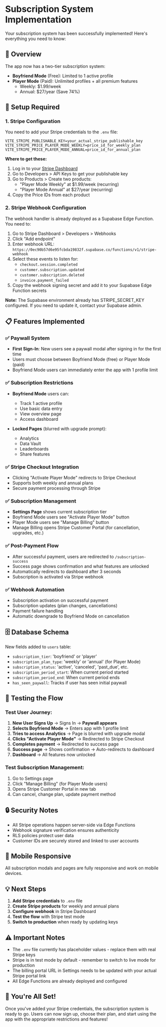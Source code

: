 # Subscription System Implementation

Your subscription system has been successfully implemented! Here's everything you need to know:

## 🎯 Overview

The app now has a two-tier subscription system:
- **Boyfriend Mode** (Free): Limited to 1 active profile
- **Player Mode** (Paid): Unlimited profiles + all premium features
  - Weekly: $1.99/week
  - Annual: $27/year (Save 74%)

## 🔧 Setup Required

### 1. Stripe Configuration

You need to add your Stripe credentials to the `.env` file:

```env
VITE_STRIPE_PUBLISHABLE_KEY=your_actual_stripe_publishable_key
VITE_STRIPE_PRICE_PLAYER_MODE_WEEKLY=price_id_for_weekly_plan
VITE_STRIPE_PRICE_PLAYER_MODE_ANNUAL=price_id_for_annual_plan
```

**Where to get these:**
1. Log in to your [Stripe Dashboard](https://dashboard.stripe.com)
2. Go to Developers > API Keys to get your publishable key
3. Go to Products > Create two products:
   - "Player Mode Weekly" at $1.99/week (recurring)
   - "Player Mode Annual" at $27/year (recurring)
4. Copy the Price IDs from each product

### 2. Stripe Webhook Configuration

The webhook handler is already deployed as a Supabase Edge Function. You need to:

1. Go to Stripe Dashboard > Developers > Webhooks
2. Click "Add endpoint"
3. Enter webhook URL: `https://0ec90b57d6e95fcbda19832f.supabase.co/functions/v1/stripe-webhook`
4. Select these events to listen for:
   - `checkout.session.completed`
   - `customer.subscription.updated`
   - `customer.subscription.deleted`
   - `invoice.payment_failed`
5. Copy the webhook signing secret and add it to your Supabase Edge Function secrets

**Note:** The Supabase environment already has STRIPE_SECRET_KEY configured. If you need to update it, contact your Supabase admin.

## 📋 Features Implemented

### ✅ Paywall System
- **First Sign-In**: New users see a paywall modal after signing in for the first time
- Users must choose between Boyfriend Mode (free) or Player Mode (paid)
- Boyfriend Mode users can immediately enter the app with 1 profile limit

### ✅ Subscription Restrictions
- **Boyfriend Mode** users can:
  - Track 1 active profile
  - Use basic data entry
  - View overview page
  - Access dashboard

- **Locked Pages** (blurred with upgrade prompt):
  - Analytics
  - Data Vault
  - Leaderboards
  - Share features

### ✅ Stripe Checkout Integration
- Clicking "Activate Player Mode" redirects to Stripe Checkout
- Supports both weekly and annual plans
- Secure payment processing through Stripe

### ✅ Subscription Management
- **Settings Page** shows current subscription tier
- Boyfriend Mode users see "Activate Player Mode" button
- Player Mode users see "Manage Billing" button
- Manage Billing opens Stripe Customer Portal (for cancellation, upgrades, etc.)

### ✅ Post-Payment Flow
- After successful payment, users are redirected to `/subscription-success`
- Success page shows confirmation and what features are unlocked
- Automatically redirects to dashboard after 3 seconds
- Subscription is activated via Stripe webhook

### ✅ Webhook Automation
- Subscription activation on successful payment
- Subscription updates (plan changes, cancellations)
- Payment failure handling
- Automatic downgrade to Boyfriend Mode on cancellation

## 🗄️ Database Schema

New fields added to `users` table:
- `subscription_tier`: 'boyfriend' or 'player'
- `subscription_plan_type`: 'weekly' or 'annual' (for Player Mode)
- `subscription_status`: 'active', 'canceled', 'past_due', etc.
- `subscription_period_start`: When current period started
- `subscription_period_end`: When current period ends
- `has_seen_paywall`: Tracks if user has seen initial paywall

## 🚀 Testing the Flow

### Test User Journey:
1. **New User Signs Up** → Signs In → **Paywall appears**
2. **Selects Boyfriend Mode** → Enters app with 1 profile limit
3. **Tries to access Analytics** → Page is blurred with upgrade modal
4. **Clicks "Activate Player Mode"** → Redirected to Stripe Checkout
5. **Completes payment** → Redirected to success page
6. **Success page** → Shows confirmation → Auto-redirects to dashboard
7. **Dashboard** → All features now unlocked

### Test Subscription Management:
1. Go to Settings page
2. Click "Manage Billing" (for Player Mode users)
3. Opens Stripe Customer Portal in new tab
4. Can cancel, change plan, update payment method

## 🔒 Security Notes

- All Stripe operations happen server-side via Edge Functions
- Webhook signature verification ensures authenticity
- RLS policies protect user data
- Customer IDs are securely stored and linked to user accounts

## 📱 Mobile Responsive

All subscription modals and pages are fully responsive and work on mobile devices.

## 💡 Next Steps

1. **Add Stripe credentials** to `.env` file
2. **Create Stripe products** for weekly and annual plans
3. **Configure webhook** in Stripe Dashboard
4. **Test the flow** with Stripe test mode
5. **Switch to production** when ready by updating keys

## ⚠️ Important Notes

- The `.env` file currently has placeholder values - replace them with real Stripe keys
- Stripe is in test mode by default - remember to switch to live mode for production
- The billing portal URL in Settings needs to be updated with your actual Stripe portal link
- All Edge Functions are already deployed and configured

## 🎉 You're All Set!

Once you've added your Stripe credentials, the subscription system is ready to go. Users can now sign up, choose their plan, and start using the app with the appropriate restrictions and features!
